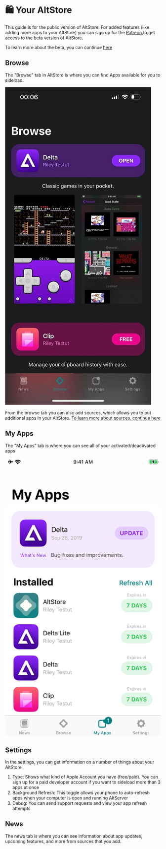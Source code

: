 # 🛍 Your AltStore

This guide is for the public version of AltStore. For added features (like adding more apps to your AltStore) you can sign up for the [Patreon ](https://www.patreon.com/rileytestut)to get access to the beta version of AltStore.&#x20;

To learn more about the beta, you can continue [here](beta-features.md)

## Browse

The "Browse" tab in AltStore is where you can find Apps available for you to sideload.&#x20;

&#x20;                                                ![](<../.gitbook/assets/image (4).png>)

From the browse tab you can also add sources, which allows you to put additional apps in your AltStore. [To learn more about sources, continue here](features/sources.md)

## My Apps

The "My Apps" tab is where you can see all of your activated/deactivated apps  &#x20;

&#x20;                                                ![](../.gitbook/assets/65605569-30ca6080-df5e-11e9-8dfb-15ebb00e10cb.png)

## Settings

In the settings, you can get information on a number of things about your AltStore

1. Type: Shows what kind of Apple Account you have (free/paid). You can sign up for a paid developer account if you want to sideload more than 3 apps at once
2. Background Refresh: This toggle allows your phone to auto-refresh apps when your computer is open and running AltServer
3. Debug: You can send support requests and view your app refresh attempts

## News

The news tab is where you can see information about app updates, upcoming features, and more from sources that you add.&#x20;

&#x20;                                                 &#x20;

## &#x20;                               &#x20;

###

&#x20;                                             &#x20;
